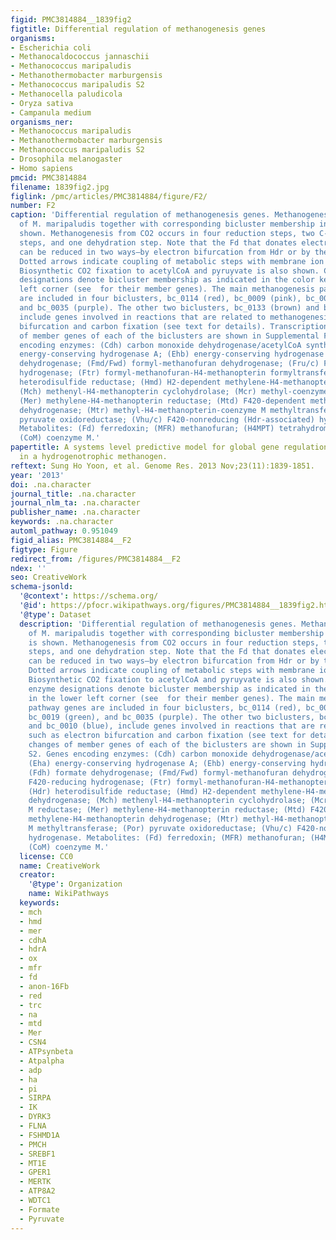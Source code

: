 ```yaml
---
figid: PMC3814884__1839fig2
figtitle: Differential regulation of methanogenesis genes
organisms:
- Escherichia coli
- Methanocaldococcus jannaschii
- Methanococcus maripaludis
- Methanothermobacter marburgensis
- Methanococcus maripaludis S2
- Methanocella paludicola
- Oryza sativa
- Campanula medium
organisms_ner:
- Methanococcus maripaludis
- Methanothermobacter marburgensis
- Methanococcus maripaludis S2
- Drosophila melanogaster
- Homo sapiens
pmcid: PMC3814884
filename: 1839fig2.jpg
figlink: /pmc/articles/PMC3814884/figure/F2/
number: F2
caption: 'Differential regulation of methanogenesis genes. Methanogenesis pathway
  of M. maripaludis together with corresponding bicluster membership information is
  shown. Methanogenesis from CO2 occurs in four reduction steps, two C-1 transfer
  steps, and one dehydration step. Note that the Fd that donates electrons to Fmd/Fwd
  can be reduced in two ways—by electron bifurcation from Hdr or by the Eha hydrogenase.
  Dotted arrows indicate coupling of metabolic steps with membrane ion gradients.
  Biosynthetic CO2 fixation to acetylCoA and pyruyvate is also shown. Colors in enzyme
  designations denote bicluster membership as indicated in the color key in the lower
  left corner (see  for their member genes). The main methanogenesis pathway genes
  are included in four biclusters, bc_0114 (red), bc_0009 (pink), bc_0019 (green),
  and bc_0035 (purple). The other two biclusters, bc_0133 (brown) and bc_0010 (blue),
  include genes involved in reactions that are related to methanogenesis such as electron
  bifurcation and carbon fixation (see text for details). Transcriptional changes
  of member genes of each of the biclusters are shown in Supplemental Figure S2. Genes
  encoding enzymes: (Cdh) carbon monoxide dehydrogenase/acetylCoA synthase; (Eha)
  energy-conserving hydrogenase A; (Ehb) energy-conserving hydrogenase B; (Fdh) formate
  dehydrogenase; (Fmd/Fwd) formyl-methanofuran dehydrogenase; (Fru/c) F420-reducing
  hydrogenase; (Ftr) formyl-methanofuran-H4-methanopterin formyltransferase; (Hdr)
  heterodisulfide reductase; (Hmd) H2-dependent methylene-H4-methanopterin dehydrogenase;
  (Mch) methenyl-H4-methanopterin cyclohydrolase; (Mcr) methyl-coenzyme M reductase;
  (Mer) methylene-H4-methanopterin reductase; (Mtd) F420-dependent methylene-H4-methanopterin
  dehydrogenase; (Mtr) methyl-H4-methanopterin-coenzyme M methyltransferase; (Por)
  pyruvate oxidoreductase; (Vhu/c) F420-nonreducing (Hdr-associated) hydrogenase.
  Metabolites: (Fd) ferredoxin; (MFR) methanofuran; (H4MPT) tetrahydromethanopterin;
  (CoM) coenzyme M.'
papertitle: A systems level predictive model for global gene regulation of methanogenesis
  in a hydrogenotrophic methanogen.
reftext: Sung Ho Yoon, et al. Genome Res. 2013 Nov;23(11):1839-1851.
year: '2013'
doi: .na.character
journal_title: .na.character
journal_nlm_ta: .na.character
publisher_name: .na.character
keywords: .na.character
automl_pathway: 0.951049
figid_alias: PMC3814884__F2
figtype: Figure
redirect_from: /figures/PMC3814884__F2
ndex: ''
seo: CreativeWork
schema-jsonld:
  '@context': https://schema.org/
  '@id': https://pfocr.wikipathways.org/figures/PMC3814884__1839fig2.html
  '@type': Dataset
  description: 'Differential regulation of methanogenesis genes. Methanogenesis pathway
    of M. maripaludis together with corresponding bicluster membership information
    is shown. Methanogenesis from CO2 occurs in four reduction steps, two C-1 transfer
    steps, and one dehydration step. Note that the Fd that donates electrons to Fmd/Fwd
    can be reduced in two ways—by electron bifurcation from Hdr or by the Eha hydrogenase.
    Dotted arrows indicate coupling of metabolic steps with membrane ion gradients.
    Biosynthetic CO2 fixation to acetylCoA and pyruyvate is also shown. Colors in
    enzyme designations denote bicluster membership as indicated in the color key
    in the lower left corner (see  for their member genes). The main methanogenesis
    pathway genes are included in four biclusters, bc_0114 (red), bc_0009 (pink),
    bc_0019 (green), and bc_0035 (purple). The other two biclusters, bc_0133 (brown)
    and bc_0010 (blue), include genes involved in reactions that are related to methanogenesis
    such as electron bifurcation and carbon fixation (see text for details). Transcriptional
    changes of member genes of each of the biclusters are shown in Supplemental Figure
    S2. Genes encoding enzymes: (Cdh) carbon monoxide dehydrogenase/acetylCoA synthase;
    (Eha) energy-conserving hydrogenase A; (Ehb) energy-conserving hydrogenase B;
    (Fdh) formate dehydrogenase; (Fmd/Fwd) formyl-methanofuran dehydrogenase; (Fru/c)
    F420-reducing hydrogenase; (Ftr) formyl-methanofuran-H4-methanopterin formyltransferase;
    (Hdr) heterodisulfide reductase; (Hmd) H2-dependent methylene-H4-methanopterin
    dehydrogenase; (Mch) methenyl-H4-methanopterin cyclohydrolase; (Mcr) methyl-coenzyme
    M reductase; (Mer) methylene-H4-methanopterin reductase; (Mtd) F420-dependent
    methylene-H4-methanopterin dehydrogenase; (Mtr) methyl-H4-methanopterin-coenzyme
    M methyltransferase; (Por) pyruvate oxidoreductase; (Vhu/c) F420-nonreducing (Hdr-associated)
    hydrogenase. Metabolites: (Fd) ferredoxin; (MFR) methanofuran; (H4MPT) tetrahydromethanopterin;
    (CoM) coenzyme M.'
  license: CC0
  name: CreativeWork
  creator:
    '@type': Organization
    name: WikiPathways
  keywords:
  - mch
  - hmd
  - mer
  - cdhA
  - hdrA
  - ox
  - mfr
  - fd
  - anon-16Fb
  - red
  - trc
  - na
  - mtd
  - Mer
  - CSN4
  - ATPsynbeta
  - Atpalpha
  - adp
  - ha
  - pi
  - SIRPA
  - IK
  - DYRK3
  - FLNA
  - FSHMD1A
  - PMCH
  - SREBF1
  - MT1E
  - GPER1
  - MERTK
  - ATP8A2
  - WDTC1
  - Formate
  - Pyruvate
---
```

